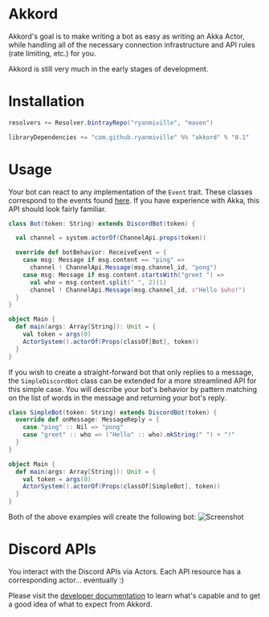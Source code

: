 # Akkord
Akkord's goal is to make writing a bot as easy as writing an Akka Actor, while handling all of the necessary connection infrastructure and API rules (rate limiting, etc.) for you.

Akkord is still very much in the early stages of development.

# Installation
```scala
resolvers += Resolver.bintrayRepo("ryanmiville", "maven")

libraryDependencies += "com.github.ryanmiville" %% "akkord" % "0.1"
```

# Usage
Your bot can react to any implementation of the `Event` trait. These classes correspond to the events found [here](https://discordapp.com/developers/docs/topics/gateway#events). If you have experience with Akka, this API should look fairly familiar.
```scala
class Bot(token: String) extends DiscordBot(token) {

  val channel = system.actorOf(ChannelApi.props(token))

  override def botBehavior: ReceiveEvent = {
    case msg: Message if msg.content == "ping" =>
      channel ! ChannelApi.Message(msg.channel_id, "pong")
    case msg: Message if msg.content.startsWith("greet ") =>
      val who = msg.content.split(" ", 2)(1)
      channel ! ChannelApi.Message(msg.channel_id, s"Hello $who!")
  }
}

object Main {
  def main(args: Array[String]): Unit = {
    val token = args(0)
    ActorSystem().actorOf(Props(classOf[Bot], token))
  }
}
```

If you wish to create a straight-forward bot that only replies to a message, the `SimpleDiscordBot` class can be extended for a more streamlined API for this simple case. You will describe your bot's behavior by pattern matching on the list of words in the message and returning your bot's reply.
```scala
class SimpleBot(token: String) extends DiscordBot(token) {
  override def onMessage: MessageReply = {
    case "ping" :: Nil => "pong"
    case "greet" :: who => ("Hello" :: who).mkString(" ") + "!"
  }
}

object Main {
  def main(args: Array[String]): Unit = {
    val token = args(0)
    ActorSystem().actorOf(Props(classOf[SimpleBot], token))
  }
}
```

Both of the above examples will create the following bot:
![Screenshot](https://user-images.githubusercontent.com/2359050/28999933-e2e703f6-7a28-11e7-8e92-11445b1ce8f4.png)

# Discord APIs
You interact with the Discord APIs via Actors. Each API resource has a corresponding actor... eventually :)

Please visit the [developer documentation](https://discordapp.com/developers/docs/intro) to learn what's capable and to get a good idea of what to expect from Akkord.
